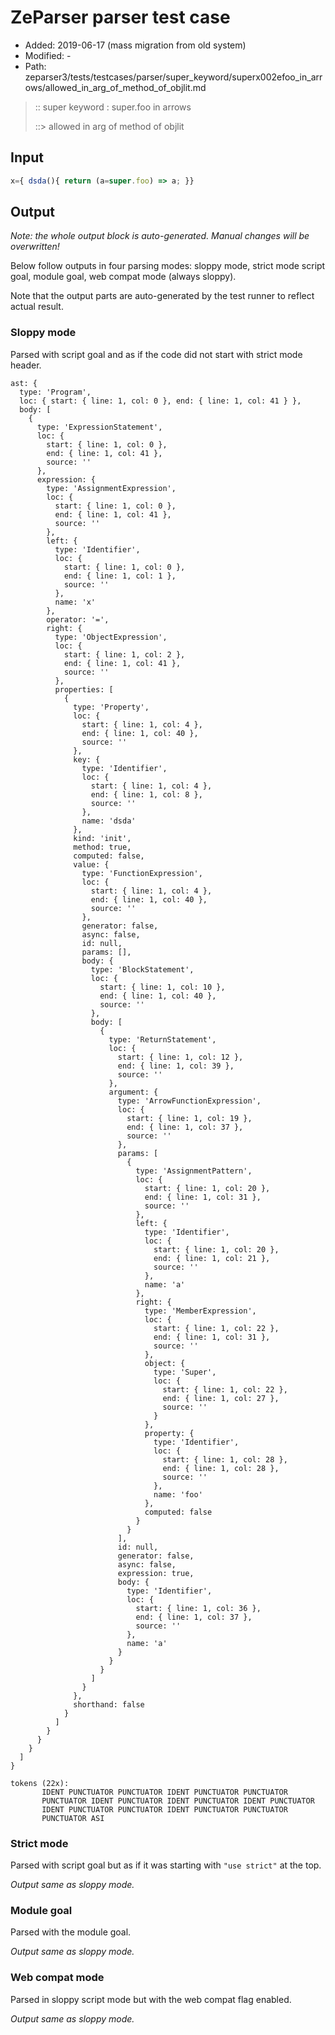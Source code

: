 # ZeParser parser test case

- Added: 2019-06-17 (mass migration from old system)
- Modified: -
- Path: zeparser3/tests/testcases/parser/super_keyword/superx002efoo_in_arrows/allowed_in_arg_of_method_of_objlit.md

> :: super keyword : super.foo in arrows
>
> ::> allowed in arg of method of objlit

## Input

`````js
x={ dsda(){ return (a=super.foo) => a; }}
`````

## Output

_Note: the whole output block is auto-generated. Manual changes will be overwritten!_

Below follow outputs in four parsing modes: sloppy mode, strict mode script goal, module goal, web compat mode (always sloppy).

Note that the output parts are auto-generated by the test runner to reflect actual result.

### Sloppy mode

Parsed with script goal and as if the code did not start with strict mode header.

`````
ast: {
  type: 'Program',
  loc: { start: { line: 1, col: 0 }, end: { line: 1, col: 41 } },
  body: [
    {
      type: 'ExpressionStatement',
      loc: {
        start: { line: 1, col: 0 },
        end: { line: 1, col: 41 },
        source: ''
      },
      expression: {
        type: 'AssignmentExpression',
        loc: {
          start: { line: 1, col: 0 },
          end: { line: 1, col: 41 },
          source: ''
        },
        left: {
          type: 'Identifier',
          loc: {
            start: { line: 1, col: 0 },
            end: { line: 1, col: 1 },
            source: ''
          },
          name: 'x'
        },
        operator: '=',
        right: {
          type: 'ObjectExpression',
          loc: {
            start: { line: 1, col: 2 },
            end: { line: 1, col: 41 },
            source: ''
          },
          properties: [
            {
              type: 'Property',
              loc: {
                start: { line: 1, col: 4 },
                end: { line: 1, col: 40 },
                source: ''
              },
              key: {
                type: 'Identifier',
                loc: {
                  start: { line: 1, col: 4 },
                  end: { line: 1, col: 8 },
                  source: ''
                },
                name: 'dsda'
              },
              kind: 'init',
              method: true,
              computed: false,
              value: {
                type: 'FunctionExpression',
                loc: {
                  start: { line: 1, col: 4 },
                  end: { line: 1, col: 40 },
                  source: ''
                },
                generator: false,
                async: false,
                id: null,
                params: [],
                body: {
                  type: 'BlockStatement',
                  loc: {
                    start: { line: 1, col: 10 },
                    end: { line: 1, col: 40 },
                    source: ''
                  },
                  body: [
                    {
                      type: 'ReturnStatement',
                      loc: {
                        start: { line: 1, col: 12 },
                        end: { line: 1, col: 39 },
                        source: ''
                      },
                      argument: {
                        type: 'ArrowFunctionExpression',
                        loc: {
                          start: { line: 1, col: 19 },
                          end: { line: 1, col: 37 },
                          source: ''
                        },
                        params: [
                          {
                            type: 'AssignmentPattern',
                            loc: {
                              start: { line: 1, col: 20 },
                              end: { line: 1, col: 31 },
                              source: ''
                            },
                            left: {
                              type: 'Identifier',
                              loc: {
                                start: { line: 1, col: 20 },
                                end: { line: 1, col: 21 },
                                source: ''
                              },
                              name: 'a'
                            },
                            right: {
                              type: 'MemberExpression',
                              loc: {
                                start: { line: 1, col: 22 },
                                end: { line: 1, col: 31 },
                                source: ''
                              },
                              object: {
                                type: 'Super',
                                loc: {
                                  start: { line: 1, col: 22 },
                                  end: { line: 1, col: 27 },
                                  source: ''
                                }
                              },
                              property: {
                                type: 'Identifier',
                                loc: {
                                  start: { line: 1, col: 28 },
                                  end: { line: 1, col: 28 },
                                  source: ''
                                },
                                name: 'foo'
                              },
                              computed: false
                            }
                          }
                        ],
                        id: null,
                        generator: false,
                        async: false,
                        expression: true,
                        body: {
                          type: 'Identifier',
                          loc: {
                            start: { line: 1, col: 36 },
                            end: { line: 1, col: 37 },
                            source: ''
                          },
                          name: 'a'
                        }
                      }
                    }
                  ]
                }
              },
              shorthand: false
            }
          ]
        }
      }
    }
  ]
}

tokens (22x):
       IDENT PUNCTUATOR PUNCTUATOR IDENT PUNCTUATOR PUNCTUATOR
       PUNCTUATOR IDENT PUNCTUATOR IDENT PUNCTUATOR IDENT PUNCTUATOR
       IDENT PUNCTUATOR PUNCTUATOR IDENT PUNCTUATOR PUNCTUATOR
       PUNCTUATOR ASI
`````

### Strict mode

Parsed with script goal but as if it was starting with `"use strict"` at the top.

_Output same as sloppy mode._

### Module goal

Parsed with the module goal.

_Output same as sloppy mode._

### Web compat mode

Parsed in sloppy script mode but with the web compat flag enabled.

_Output same as sloppy mode._
